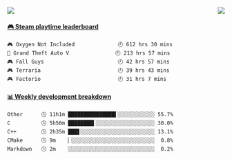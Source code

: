 <p>
  <img src="https://moe-count.vercel.app/?name=anyfan">
  <img src="https://weather-icon.anyfan.repl.co/@shanghai" align="right">
</p>


<!-- steam-box start -->
#### <a href="https://gist.github.com/2bb05a98c541b99e8793360d7e14488a" target="_blank">🎮 Steam playtime leaderboard</a>
```text
🎮 Oxygen Not Included              🕘 612 hrs 30 mins
🚓 Grand Theft Auto V               🕘 213 hrs 57 mins
🎮 Fall Guys                        🕘 42 hrs 57 mins
🎮 Terraria                         🕘 39 hrs 43 mins
🎮 Factorio                         🕘 31 hrs 7 mins
```
<!-- Powered by https://github.com/YouEclipse/steam-box . -->
<!-- steam-box end -->



<!-- waka-box start -->
#### <a href="https://gist.github.com/5c5782f031552061812db2d260d88847" target="_blank">📊 Weekly development breakdown</a>
```text
Other      🕓 11h1m ███████████████▌░░░░░░░░░░░░ 55.7%
C          🕓 5h56m ████████▍░░░░░░░░░░░░░░░░░░░ 30.0%
C++        🕓 2h35m ███▋░░░░░░░░░░░░░░░░░░░░░░░░ 13.1%
CMake      🕓 9m    ▏░░░░░░░░░░░░░░░░░░░░░░░░░░░  0.8%
Markdown   🕓 2m    ░░░░░░░░░░░░░░░░░░░░░░░░░░░░  0.2%
```
<!-- Powered by https://github.com/YouEclipse/waka-box-go . -->
<!-- waka-box end -->


<!--
**anyfan/anyfan** is a ✨ _special_ ✨ repository because its `README.md` (this file) appears on your GitHub profile.

Here are some ideas to get you started:

- 🔭 I’m currently working on ...
- 🌱 I’m currently learning ...
- 👯 I’m looking to collaborate on ...
- 🤔 I’m looking for help with ...
- 💬 Ask me about ...
- 📫 How to reach me: ...
- 😄 Pronouns: ...
- ⚡ Fun fact: ...
-->
